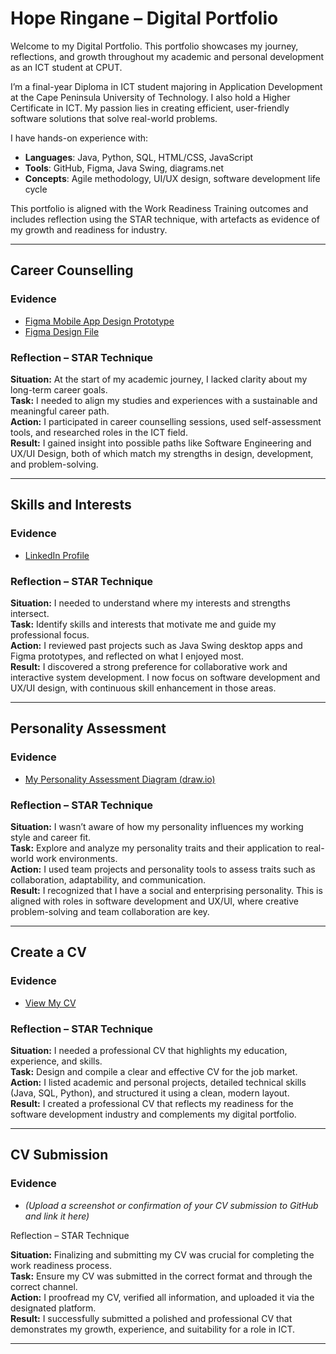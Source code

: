 # Hope Ringane – Digital Portfolio

Welcome to my Digital Portfolio. This portfolio showcases my journey, reflections, and growth throughout my academic and personal development as an ICT student at CPUT.

I’m a final-year Diploma in ICT student majoring in Application Development at the Cape Peninsula University of Technology. I also hold a Higher Certificate in ICT. My passion lies in creating efficient, user-friendly software solutions that solve real-world problems.

I have hands-on experience with:
- **Languages**: Java, Python, SQL, HTML/CSS, JavaScript  
- **Tools**: GitHub, Figma, Java Swing, diagrams.net  
- **Concepts**: Agile methodology, UI/UX design, software development life cycle

This portfolio is aligned with the Work Readiness Training outcomes and includes reflection using the STAR technique, with artefacts as evidence of my growth and readiness for industry.

---

##  Career Counselling

### Evidence
- [Figma Mobile App Design Prototype](https://www.figma.com/proto/wL0FdUYDzaqjeKUSizzM2e/Untitled?node-id=0-1&t=GLrSWobAzTrSimU1-1)
- [Figma Design File](https://www.figma.com/design/wL0FdUYDzaqjeKUSizzM2e/Untitled?node-id=0-1&m=dev&t=GLrSWobAzTrSimU1-1)

### Reflection – STAR Technique

**Situation:** At the start of my academic journey, I lacked clarity about my long-term career goals.  
**Task:** I needed to align my studies and experiences with a sustainable and meaningful career path.  
**Action:** I participated in career counselling sessions, used self-assessment tools, and researched roles in the ICT field.  
**Result:** I gained insight into possible paths like Software Engineering and UX/UI Design, both of which match my strengths in design, development, and problem-solving.

---

##  Skills and Interests

### Evidence
- [LinkedIn Profile](https://www.linkedin.com/in/hope-nthembho-05600319a/)

### Reflection – STAR Technique

**Situation:** I needed to understand where my interests and strengths intersect.  
**Task:** Identify skills and interests that motivate me and guide my professional focus.  
**Action:** I reviewed past projects such as Java Swing desktop apps and Figma prototypes, and reflected on what I enjoyed most.  
**Result:** I discovered a strong preference for collaborative work and interactive system development. I now focus on software development and UX/UI design, with continuous skill enhancement in those areas.

---

## Personality Assessment

###  Evidence
- [My Personality Assessment Diagram (draw.io)](https://app.diagrams.net/#G1wEq-g0emj2ob9DKTSIwrF-O_jWnJwR3K#%7B%22pageId%22%3A%22C5RBs43oDa-KdzZeNtuy%22%7D)

###  Reflection – STAR Technique

**Situation:** I wasn’t aware of how my personality influences my working style and career fit.  
**Task:** Explore and analyze my personality traits and their application to real-world work environments.  
**Action:** I used team projects and personality tools to assess traits such as collaboration, adaptability, and communication.  
**Result:** I recognized that I have a social and enterprising personality. This is aligned with roles in software development and UX/UI, where creative problem-solving and team collaboration are key.

---

## Create a CV

###  Evidence
- [View My CV](assets/Hope_Ringane_CV.pdf)

### Reflection – STAR Technique

**Situation:** I needed a professional CV that highlights my education, experience, and skills.  
**Task:** Design and compile a clear and effective CV for the job market.  
**Action:** I listed academic and personal projects, detailed technical skills (Java, SQL, Python), and structured it using a clean, modern layout.  
**Result:** I created a professional CV that reflects my readiness for the software development industry and complements my digital portfolio.

---

## CV Submission

###  Evidence
- *(Upload a screenshot or confirmation of your CV submission to GitHub and link it here)*

Reflection – STAR Technique

**Situation:** Finalizing and submitting my CV was crucial for completing the work readiness process.  
**Task:** Ensure my CV was submitted in the correct format and through the correct channel.  
**Action:** I proofread my CV, verified all information, and uploaded it via the designated platform.  
**Result:** I successfully submitted a polished and professional CV that demonstrates my growth, experience, and suitability for a role in ICT.

---



